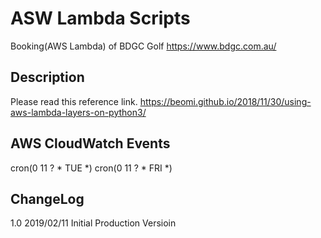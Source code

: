 # ASW Lambda Scripts
Booking(AWS Lambda) of BDGC Golf
https://www.bdgc.com.au/

## Description
Please read this reference link.
https://beomi.github.io/2018/11/30/using-aws-lambda-layers-on-python3/

## AWS CloudWatch Events
cron(0 11 ? * TUE *)
cron(0 11 ? * FRI *)

## ChangeLog

1.0 2019/02/11
	Initial Production Versioin